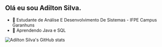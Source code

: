 ## Olá eu sou Adilton Silva.
- 🏫 Estudante de Análise E Desenvolvimento De Sistemas - IFPE Campus Garanhuns
- 🦉 Aprendendo Java e SQL

![Adilton Silva's GitHub stats](https://github-readme-stats.vercel.app/api?username=Adt-Slv&show_icons=true&theme=transparent)

##

